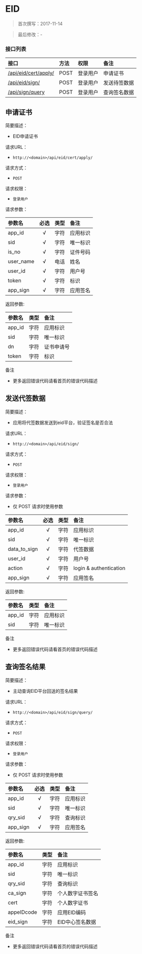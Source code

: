 
EID
===


> 首次撰写：2017-11-14

> 最后修改：-

### 接口列表

|接口|方法|权限|备注|
| :-- | :-- | :-- | :-- |
|[/api/eid/cert/apply/](http://10.7.7.22:3000/api/eid/cert/apply/)|POST|登录用户|申请证书|
|[/api/eid/sign/](http://10.7.7.22:3000/api/eid/sign/)|POST|登录用户|发送待签数据|
|[/api/sign/query](http://10.7.7.22:3000/api/eid/sign/query/)|POST|登录用户|查询签名数据|

申请证书
----

简要描述：
 - EID申请证书

请求URL：
 - `http://<domain>/api/eid/cert/apply/`

请求方式：
 - `POST`

请求权限：
 - `登录用户`

请求参数：

| 参数名			| 必选	| 类型	| 备注						|
| :-- 			| :--: 	| :-- 	|		:-- 					|
| app_id			| √	    | 字符	| 应用标识		|
| sid			| √	    | 字符	| 唯一标识			|
| is_no			| √	    | 字符	| 证件号码		|
| user_name			| √	    | 电话	| 姓名		|
| user_id		| √	    | 字符	| 用户号	|
| token		| √	    | 字符	| 标识			|
| app_sign		| √	    | 字符	| 应用签名		|



返回参数:

| 参数名			| 类型	| 备注	|
| :-- 			| :-- 	|	:-- 	|
| app_id			| 字符	| 应用标识	|
| sid			| 字符	| 唯一标识	|
| dn			| 字符	| 证书申请号  |
| token		| 字符	| 标识	|

备注

 - 更多返回错误代码请看首页的错误代码描述

发送代签数据
------

简要描述：
 - 应用将代签数据发送到eid平台，验证签名是否合法

请求URL：
 - `http://<domain>/api/eid/sign/`

请求方式：
 - `POST`

请求权限：
 - `登录用户`

请求参数：
 - 仅 POST 请求时使用参数

| 参数名			| 必选	| 类型	| 备注						|
| :-- 			| :--: 	| :-- 	|		:-- 					|
| app_id			| √	    | 字符	| 应用标识		|
| sid			| √	    | 字符	| 唯一标识			|
| data_to_sign			| √	    | 字符	| 代签数据		|
| user_id		| √	    | 字符	| 用户号	|
| action		| √	    | 字符	| login & authentication			|
| app_sign		| √	    | 字符	| 应用签名		|




返回参数:

| 参数名			| 类型	| 备注   |
| :-- 			| :--: 	| :-- 	|
| app_id	 | 字符	| 应用标识		|
| sid			| 字符	| 唯一标识			|


备注

 - 更多返回错误代码请看首页的错误代码描述


查询签名结果
------

简要描述：
 - 主动查询EID平台回送的签名结果

请求URL：
 - `http://<domain>/api/eid/sign/query/`

请求方式：
 - `POST`

请求权限：
 - `登录用户`

请求参数：
 - 仅 POST 请求时使用参数

| 参数名			| 必选	| 类型	| 备注						|
| :-- 			| :--: 	| :-- 	|		:-- 					|
| app_id			| √	    | 字符	| 应用标识		|
| sid			| √	    | 字符	| 唯一标识			|
| qry_sid			| √	    | 字符	| 查询标识		|
| app_sign		| √	    | 字符	| 应用签名		|




返回参数:

| 参数名			| 类型	| 备注   |
| :-- 			| :--: 	| :-- 	|
| app_id		   | 字符	| 应用标识		|
| sid		  | 字符	| 唯一标识			|
| qry_sid	   | 字符	| 查询标识		|
| 	ca_sign	   | 字符	| 	个人数字证书签名	|
| 	cert	   | 字符	| 	个人数字证书	|
| 	appeIDcode	   | 字符	| 	应用EID编码	|
| 	eid_sign	   | 字符	| 	EID中心签名数据	|


备注

 - 更多返回错误代码请看首页的错误代码描述
